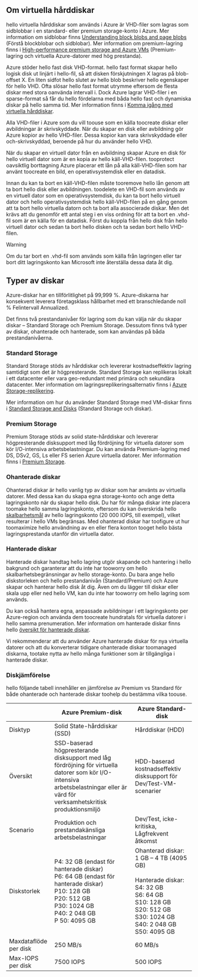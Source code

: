 
## <a name="about-vhds"></a>Om virtuella hårddiskar

hello virtuella hårddiskar som används i Azure är VHD-filer som lagras som sidblobbar i en standard- eller premium storage-konto i Azure. Mer information om sidblobar finns [Understanding block blobs and page blobs](/rest/api/storageservices/Understanding-Block-Blobs--Append-Blobs--and-Page-Blobs/) (Förstå blockblobar och sidblobar). Mer information om premium-lagring finns i [High-performance premium storage and Azure VMs](../articles/storage/common/storage-premium-storage.md) (Premium-lagring och virtuella Azure-datorer med hög prestanda).

Azure stöder hello fast disk VHD-format. hello fast format skapar hello logisk disk ut linjärt i hello-fil, så att disken förskjutningen X lagras på blob-offset X. En liten sidfot hello slutet av hello blob beskriver hello egenskaper för hello VHD. Ofta slösar hello fast format utrymme eftersom de flesta diskar med stora oanvända intervall i. Dock Azure lagrar VHD-filer i en sparse-format så får du hello fördelarna med båda hello fast och dynamiska diskar på hello samma tid. Mer information finns i [Komma igång med virtuella hårddiskar](https://technet.microsoft.com/library/dd979539.aspx).

Alla VHD-filer i Azure som du vill toouse som en källa toocreate diskar eller avbildningar är skrivskyddade. När du skapar en disk eller avbildning gör Azure kopior av hello VHD-filer. Dessa kopior kan vara skrivskyddade eller och-skrivskyddad, beroende på hur du använder hello VHD.

När du skapar en virtuell dator från en avbildning skapar Azure en disk för hello virtuell dator som är en kopia av hello käll-VHD-filen. tooprotect oavsiktlig borttagning Azure placerar ett lån på alla käll-VHD-filen som har använt toocreate en bild, en operativsystemdisk eller en datadisk.

Innan du kan ta bort en käll-VHD-filen måste tooremove hello lån genom att ta bort hello disk eller avbildningen. toodelete en VHD-fil som används av en virtuell dator som en operativsystemdisk, du kan ta bort hello virtuell dator och hello operativsystemdisk hello käll-VHD-filen på en gång genom att ta bort hello virtuella datorn och ta bort alla associerade diskar. Men det krävs att du genomför ett antal steg i en viss ordning för att ta bort en .vhd-fil som är en källa för en datadisk. Först du koppla från hello disk från hello virtuell dator och sedan ta bort hello disken och ta sedan bort hello VHD-filen.

> [!WARNING]
> Om du tar bort en .vhd-fil som används som källa från lagringen eller tar bort ditt lagringskonto kan Microsoft inte återställa dessa data åt dig.
> 

## <a name="types-of-disks"></a>Typer av diskar 

Azure-diskar har en tillförlitlighet på 99,999 %. Azure-diskarna har konsekvent leverera företagsklass hållbarhet med ett branschledande noll % Felintervall Annualized.

Det finns två prestandanivåer för lagring som du kan välja när du skapar diskar – Standard Storage och Premium Storage. Dessutom finns två typer av diskar, ohanterade och hanterade, som kan användas på båda prestandanivåerna.


### <a name="standard-storage"></a>Standard Storage 

Standard Storage stöds av hårddiskar och levererar kostnadseffektiv lagring samtidigt som det är högpresterande. Standard Storage kan replikeras lokalt i ett datacenter eller vara geo-redundant med primära och sekundära datacenter. Mer information om lagringsreplikeringsalternativ finns i [Azure Storage-replikering](../articles/storage/common/storage-redundancy.md). 

Mer information om hur du använder Standard Storage med VM-diskar finns i [Standard Storage and Disks](../articles/storage/common/storage-standard-storage.md) (Standard Storage och diskar).

### <a name="premium-storage"></a>Premium Storage 

Premium Storage stöds av solid state-hårddiskar och levererar högpresterande disksupport med låg fördröjning för virtuella datorer som kör I/O-intensiva arbetsbelastningar. Du kan använda Premium-lagring med DS, DSv2, GS, Ls eller FS serien Azure virtuella datorer. Mer information finns i [Premium Storage](../articles/storage/common/storage-premium-storage.md).

### <a name="unmanaged-disks"></a>Ohanterade diskar

Ohanterad diskar är hello vanlig typ av diskar som har använts av virtuella datorer. Med dessa kan du skapa egna storage-konto och ange detta lagringskonto när du skapar hello disk. Du har för många diskar inte placera toomake hello samma lagringskonto, eftersom du kan överskrida hello [skalbarhetsmål](../articles/storage/common/storage-scalability-targets.md) av hello lagringskonto (20 000 IOPS, till exempel), vilket resulterar i hello VMs begränsas. Med ohanterad diskar har toofigure ut hur toomaximize hello användning av en eller flera konton tooget hello bästa lagringsprestanda utanför din virtuella dator.

### <a name="managed-disks"></a>Hanterade diskar 

Hanterade diskar handtag hello lagring utgör skapande och hantering i hello bakgrund och garanterar att du inte har tooworry om hello skalbarhetsbegränsningar av hello storage-konto. Du bara ange hello diskstorleken och hello prestandanivån (Standard/Premium) och Azure skapar och hanterar hello disk åt dig. Även om du lägger till diskar eller skala upp eller ned hello VM, kan du inte har tooworry om hello lagring som används. 

Du kan också hantera egna, anpassade avbildningar i ett lagringskonto per Azure-region och använda dem toocreate hundratals för virtuella datorer i hello samma prenumeration. Mer information om hanterade diskar finns hello [översikt för hanterade diskar](../articles/virtual-machines/windows/managed-disks-overview.md).

Vi rekommenderar att du använder Azure hanterade diskar för nya virtuella datorer och att du konverterar tidigare ohanterade diskar toomanaged diskarna, tootake nytta av hello många funktioner som är tillgängliga i hanterade diskar.

### <a name="disk-comparison"></a>Diskjämförelse

hello följande tabell innehåller en jämförelse av Premium vs Standard för både ohanterade och hanterade diskar toohelp du bestämma vilka toouse.

|    | Azure Premium-disk | Azure Standard-disk |
|--- | ------------------ | ------------------- |
| Disktyp | Solid State-hårddiskar (SSD) | Hårddiskar (HDD)  |
| Översikt  | SSD-baserad högpresterande disksupport med låg fördröjning för virtuella datorer som kör I/O-intensiva arbetsbelastningar eller är värd för verksamhetskritisk produktionsmiljö | HDD-baserad kostnadseffektiv disksupport för Dev/Test-VM-scenarier |
| Scenario  | Produktion och prestandakänsliga arbetsbelastningar | Dev/Test, icke-kritiska, <br>Lågfrekvent åtkomst |
| Diskstorlek | P4: 32 GB (endast för hanterade diskar)<br>P6: 64 GB (endast för hanterade diskar)<br>P10: 128 GB<br>P20: 512 GB<br>P30: 1024 GB<br>P40: 2 048 GB<br>P 50: 4095 GB | Ohanterad diskar: 1 GB – 4 TB (4095 GB) <br><br>Hanterade diskar:<br> S4: 32 GB <br>S6: 64 GB <br>S10: 128 GB <br>S20: 512 GB <br>S30: 1024 GB <br>S40: 2 048 GB<br>S50: 4095 GB| 
| Maxdataflöde per disk | 250 MB/s | 60 MB/s | 
| Max-IOPS per disk | 7500 IOPS | 500 IOPS | 

